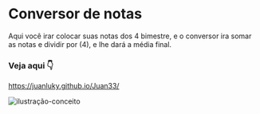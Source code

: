 # Conversor de notas
Aqui você irar colocar suas notas dos 4 bimestre, e o conversor ira somar as notas e dividir por (4), e lhe dará a média final.

### Veja aqui :point_down:
 
 https://juanluky.github.io/Juan33/

![ilustração-conceito](https://user-images.githubusercontent.com/86580442/134786056-96890457-ccd4-44dd-98fe-6ad96a64f9ed.png)
